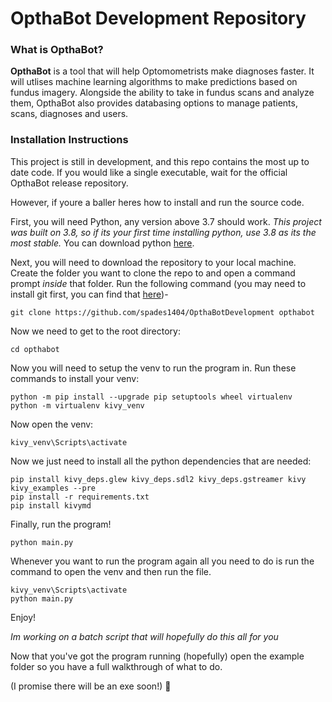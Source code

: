 # OpthaBot Development Repository

### What is OpthaBot?
__OpthaBot__ is a tool that will help Optomometrists make diagnoses faster. It will utlises machine learning algorithms to make predictions based on fundus imagery. Alongside the ability to take in fundus scans and analyze them, OpthaBot also provides databasing options to manage patients, scans, diagnoses and users. 

### Installation Instructions

This project is still in development, and this repo contains the most up to date code. If you would like a single executable, wait for the official OpthaBot release repository.

However, if youre a baller heres how to install and run the source code.

First, you will need Python, any version above 3.7 should work. *This project was built on 3.8, so if its your first time installing python, use 3.8 as its the most stable.* You can download python [here](https://www.python.org/downloads/). 

Next, you will need to download the repository to your local machine. Create the folder you want to clone the repo to and open a command prompt *inside* that folder. Run the following command (you may need to install git first, you can find that [here](https://git-scm.com/download/win))- 

    git clone https://github.com/spades1404/OpthaBotDevelopment opthabot
    
Now we need to get to the root directory:

    cd opthabot
    
Now you will need to setup the venv to run the program in. Run these commands to install your venv:

    python -m pip install --upgrade pip setuptools wheel virtualenv
    python -m virtualenv kivy_venv
    
Now open the venv:

    kivy_venv\Scripts\activate
    
Now we just need to install all the python dependencies that are needed:

    pip install kivy_deps.glew kivy_deps.sdl2 kivy_deps.gstreamer kivy kivy_examples --pre
    pip install -r requirements.txt
    pip install kivymd
    
Finally, run the program!

    python main.py
    

Whenever you want to run the program again all you need to do is run the command to open the venv and then run the file.

    kivy_venv\Scripts\activate
    python main.py
    
Enjoy!

*Im working on a batch script that will hopefully do this all for you*

Now that you've got the program running (hopefully) open the example folder so you have a full walkthrough of what to do.

(I promise there will be an exe soon!)  :smiling_face_with_three_hearts:
